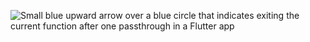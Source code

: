 ![Small blue upward arrow over a blue circle that indicates exiting the current function after one passthrough in a Flutter app](/assets/images/docs/testing/debugging/vscode-ui/icons/step-out.png)
